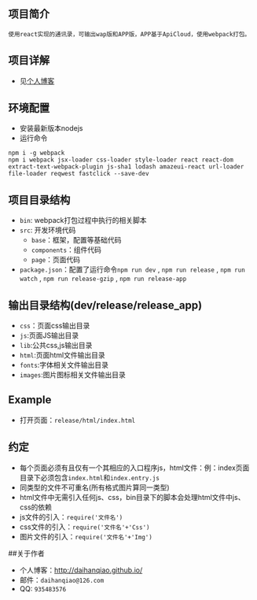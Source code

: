 ## 项目简介
    使用react实现的通讯录，可输出wap版和APP版，APP基于ApiCloud，使用webpack打包。

## 项目详解
* 见[个人博客](http://daihanqiao.github.io/2016/01/14/Webpack—React最佳实践（一）/)

## 环境配置
* 安装最新版本nodejs
* 运行命令
```
npm i -g webpack
npm i webpack jsx-loader css-loader style-loader react react-dom extract-text-webpack-plugin js-sha1 lodash amazeui-react url-loader file-loader reqwest fastclick --save-dev
```

## 项目目录结构
* `bin`: webpack打包过程中执行的相关脚本
* `src`: 开发环境代码
    * `base`：框架，配置等基础代码
    * `components`：组件代码
    * `page`：页面代码
* `package.json`：配置了运行命令`npm run dev` , `npm run release` , `npm run watch` , `npm run release-gzip` , `npm run release-app`

## 输出目录结构(dev/release/release_app)
* `css`：页面css输出目录
* `js`:页面JS输出目录
* `lib`:公共css,js输出目录
* `html`:页面html文件输出目录
* `fonts`:字体相关文件输出目录
* `images`:图片图标相关文件输出目录

## Example
* 打开页面：`release/html/index.html`

## 约定
* 每个页面必须有且仅有一个其相应的入口程序js，html文件：例：index页面目录下必须包含`index.html`和`index.entry.js`
* 同类型的文件不可重名(所有格式图片算同一类型)
* html文件中无需引入任何js、css，bin目录下的脚本会处理html文件中js、css的依赖
* js文件的引入：`require('文件名')`
* css文件的引入：`require('文件名'+'Css')`
* 图片文件的引入：`require('文件名'+'Img')`

##关于作者
* 个人博客：http://daihanqiao.github.io/
* 邮件：`daihanqiao@126.com`
* QQ: `935483576`
